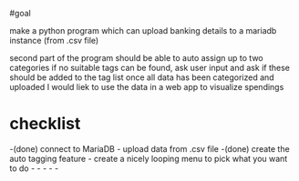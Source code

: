 #goal

make a python program which can upload banking details to a mariadb instance (from .csv file)


second part of the program should be able to auto assign up to two categories
if no suitable tags can be found, ask user input and ask if these should be added to the tag list
once all data has been categorized and uploaded I would liek to use the data in a web app to visualize spendings



<h1>checklist</h1>
-(done) connect to MariaDB
- upload data from .csv file
-(done) create the auto tagging feature
- create a nicely looping menu to pick what you want to do
-
-
-
-
-
